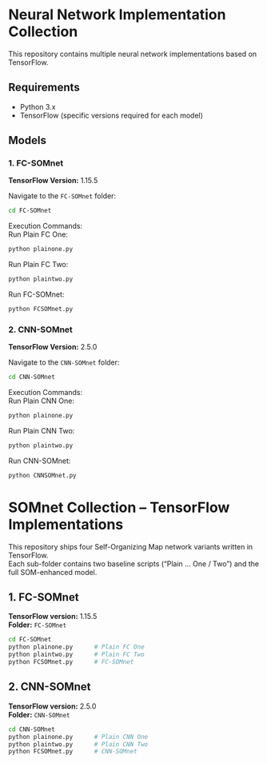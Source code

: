 # Neural Network Implementation Collection

This repository contains multiple neural network implementations based on TensorFlow.

## Requirements

- Python 3.x
- TensorFlow (specific versions required for each model)

## Models

### 1. FC-SOMnet
**TensorFlow Version:** 1.15.5

Navigate to the `FC-SOMnet` folder:

```bash
cd FC-SOMnet
```
Execution Commands:  
Run Plain FC One:
```bash
python plainone.py
```
Run Plain FC Two:
```bash
python plaintwo.py
```
Run FC-SOMnet:
```bash
python FCSOMnet.py
```
### 2. CNN-SOMnet
**TensorFlow Version:** 2.5.0

Navigate to the `CNN-SOMnet` folder:

```bash
cd CNN-SOMnet
```
Execution Commands:  
Run Plain CNN One:
```bash
python plainone.py
```
Run Plain CNN Two:
```bash
python plaintwo.py
```
Run CNN-SOMnet:
```bash
python CNNSOMnet.py
```




# SOMnet Collection – TensorFlow Implementations

This repository ships four Self-Organizing Map network variants written in TensorFlow.  
Each sub-folder contains two baseline scripts (“Plain … One / Two”) and the full SOM-enhanced model.

## 1. FC-SOMnet  
**TensorFlow version:** 1.15.5  
**Folder:** `FC-SOMnet`

```bash
cd FC-SOMnet
python plainone.py      # Plain FC One
python plaintwo.py      # Plain FC Two
python FCSOMnet.py      # FC-SOMnet
``` 
## 2. CNN-SOMnet
**TensorFlow version:** 2.5.0  
**Folder:** `CNN-SOMnet`

```bash
cd CNN-SOMnet
python plainone.py      # Plain CNN One
python plaintwo.py      # Plain CNN Two
python FCSOMnet.py      # CNN-SOMnet
